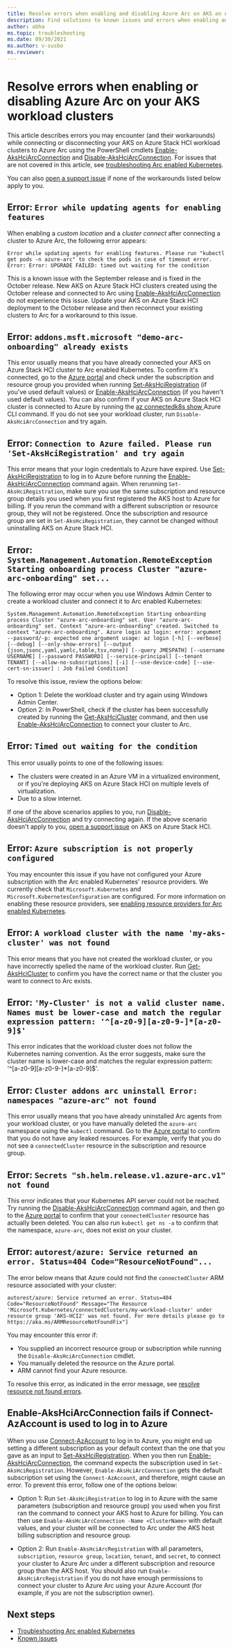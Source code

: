 ```yaml
---
title: Resolve errors when enabling and disabling Azure Arc on AKS on Azure Stack HCI workload clusters
description: Find solutions to known issues and errors when enabling and disabling Azure Arc on AKS on Azure Stack HCI workload clusters
author: abha
ms.topic: troubleshooting
ms.date: 09/30/2021
ms.author: v-susbo
ms.reviewer: 
---
```


# Resolve errors when enabling or disabling Azure Arc on your AKS workload clusters

This article describes errors you may encounter (and their workarounds) while connecting or disconnecting your AKS on Azure Stack HCI workload clusters to Azure Arc using the PowerShell cmdlets [Enable-AksHciArcConnection](./reference/ps/enable-akshciarcconnection.md) and [Disable-AksHciArcConnection](./reference/ps/disable-akshciarcconnection.md). For issues that are not covered in this article, see [troubleshooting Arc enabled Kubernetes](/azure/azure-arc/kubernetes/troubleshooting).

You can also [open a support issue](./help-support.md) if none of the workarounds listed below apply to you.

## Error: `Error while updating agents for enabling features`

When enabling a *custom location* and a *cluster connect* after connecting a cluster to Azure Arc, the following error appears: 

`Error while updating agents for enabling features. Please run "kubectl get pods -n azure-arc" to check the pods in case of timeout error. Error: Error: UPGRADE FAILED: timed out waiting for the condition`

This is a known issue with the September release and is fixed in the October release. New AKS on Azure Stack HCI clusters created using the October release and connected to Arc using [Enable-AksHciArcConnection](./reference/ps/enable-akshciarcconnection.md) do not experience this issue. Update your AKS on Azure Stack HCI deployment to the October release and then reconnect your existing clusters to Arc for a workaround to this issue.

## Error: `addons.msft.microsoft "demo-arc-onboarding" already exists`

This error usually means that you have already connected your AKS on Azure Stack HCI cluster to Arc enabled Kubernetes. To confirm it's connected, go to the [Azure portal](https://portal.azure.com) and check under the subscription and resource group you provided when running [Set-AksHciRegistration](./reference/ps/set-akshciregistration.md) (if you've used default values) or [Enable-AksHciArcConnection](./reference/ps/enable-akshciarcconnection.md) (if you haven't used default values). You can also confirm if your AKS on Azure Stack HCI cluster is connected to Azure by running the [az connectedk8s show ](/cli/azure/connectedk8s?view=azure-cli-latest#az_connectedk8s_show&preserve-view=true) Azure CLI command. If you do not see your workload cluster, run `Disable-AksHciArcConnection` and try again.

## Error: `Connection to Azure failed. Please run 'Set-AksHciRegistration' and try again`

This error means that your login credentials to Azure have expired. Use [Set-AksHciRegistration](./reference/ps/set-akshciregistration.md) to log in to Azure before running the [Enable-AksHciArcConnection](./reference/ps/enable-akshciarcconnection.md) command again. When rerunning `Set-AksHciRegistration`, make sure you use the same subscription and resource group details you used when you first registered the AKS host to Azure for billing. If you rerun the command with a different subscription or resource group, they will not be registered. Once the subscription and resource group are set in `Set-AksHciRegistration`, they cannot be changed without uninstalling AKS on Azure Stack HCI.


## Error: `System.Management.Automation.RemoteException Starting onboarding process Cluster "azure-arc-onboarding" set...`

The following error may occur when you use Windows Admin Center to create a workload cluster and connect it to Arc enabled Kubernetes:

`System.Management.Automation.RemoteException Starting onboarding process Cluster "azure-arc-onboarding" set. User "azure-arc-onboarding" set. Context "azure-arc-onboarding" created. Switched to context "azure-arc-onboarding". Azure login az login: error: argument --password/-p: expected one argument usage: az login [-h] [--verbose] [--debug] [--only-show-errors] [--output {json,jsonc,yaml,yamlc,table,tsv,none}] [--query JMESPATH] [--username USERNAME] [--password PASSWORD] [--service-principal] [--tenant TENANT] [--allow-no-subscriptions] [-i] [--use-device-code] [--use-cert-sn-issuer] : Job Failed Condition]`

To resolve this issue, review the options below:

- Option 1: Delete the workload cluster and try again using Windows Admin Center. 
- Option 2: In PowerShell, check if the cluster has been successfully created by running the [Get-AksHciCluster](./reference/ps/get-akshcicluster.md) command, and then use [Enable-AksHciArcConnection](./reference/ps/enable-akshciarcconnection.md) to connect your cluster to Arc.

## Error: `Timed out waiting for the condition`

This error usually points to one of the following issues:

- The clusters were created in an Azure VM in a virtualized environment, or if you're deploying AKS on Azure Stack HCI on multiple levels of virtualization. 
- Due to a slow internet.

If one of the above scenarios applies to you, run [Disable-AksHciArcConnection](./reference/ps/disable-akshciarcconnection.md) and try connecting again. If the above scenario doesn't apply to you,  [open a support issue](./help-support.md) on AKS on Azure Stack HCI.


## Error: `Azure subscription is not properly configured`

You may encounter this issue if you have not configured your Azure subscription with the Arc enabled Kubernetes' resource providers. We currently check that `Microsoft.Kubernetes` and `Microsoft.KubernetesConfiguration` are configured. For more information on enabling these resource providers, see [enabling resource providers for Arc enabled Kubernetes](/azure/azure-arc/kubernetes/quickstart-connect-cluster?tabs=azure-cli#1-register-providers-for-azure-arc-enabled-kubernetes).


## Error: `A workload cluster with the name 'my-aks-cluster' was not found`

This error means that you have not created the workload cluster, or you have incorrectly spelled the name of the workload cluster. Run [Get-AksHciCluster](./reference/ps/get-akshcicluster.md) to confirm you have the correct name or that the cluster you want to connect to Arc exists.

## Error: `'My-Cluster' is not a valid cluster name. Names must be lower-case and match the regular expression pattern: '^[a-z0-9][a-z0-9-]*[a-z0-9]$'`

This error indicates that the workload cluster does not follow the Kubernetes naming convention. As the error suggests, make sure the cluster name is lower-case and matches the regular expression pattern: '^[a-z0-9][a-z0-9-]*[a-z0-9]$'.

## Error: `Cluster addons arc uninstall Error: namespaces "azure-arc" not found`

This error usually means that you have already uninstalled Arc agents from your workload cluster, or you have manually deleted the `azure-arc` namespace using the `kubectl` command. Go to the [Azure portal](https://portal.azure.com) to confirm that you do not have any leaked resources. For example, verify that you do not see a `connectedCluster` resource in the subscription and resource group.

## Error: `Secrets "sh.helm.release.v1.azure-arc.v1" not found`

This error indicates that your Kubernetes API server could not be reached. Try running the [Disable-AksHciArcConnection](./reference/ps/disable-akshciarcconnection.md) command again, and then go to the [Azure portal](https://portal.azure.com) to confirm that your `connectedCluster` resource has actually been deleted. You can also run `kubectl get ns -a` to confirm that the namespace, `azure-arc`, does not exist on your cluster.

## Error: `autorest/azure: Service returned an error. Status=404 Code="ResourceNotFound"...`

The error below means that Azure could not find the `connectedCluster` ARM resource associated with your cluster:

`autorest/azure: Service returned an error. Status=404 Code="ResourceNotFound" Message="The Resource 'Microsoft.Kubernetes/connectedClusters/my-workload-cluster' under resource group 'AKS-HCI2' was not found. For more details please go to https://aka.ms/ARMResourceNotFoundFix"]`

You may encounter this error if: 

- You supplied an incorrect resource group or subscription while running the `Disable-AksHciArcConnection` cmdlet. 
- You manually deleted the resource on the Azure portal.
- ARM cannot find your Azure resource.

To resolve this error, as indicated in the error message, see [resolve resource not found errors](/azure/azure-resource-manager/templates/error-not-found).

## Enable-AksHciArcConnection fails if Connect-AzAccount is used to log in to Azure

When you use [Connect-AzAccount](/powershell/module/az.accounts/connect-azaccount?view=azps-6.4.0&preserve-view=true) to log in to Azure, you might end up setting a different subscription as your default context than the one that you gave as an input to [Set-AksHciRegistration](./reference/ps/set-akshciregistration.md). When you then run [Enable-AksHciArcConnection](./reference/ps/enable-akshciarcconnection.md), the command expects the subscription used in `Set-AksHciRegistration`. However, `Enable-AksHciArcConnection` gets the default subscription set using the `Connect-AzAccount`, and therefore, might cause an error. To prevent this error, follow one of the options below:

- Option 1: Run `Set-AksHciRegistration` to log in to Azure with the same parameters (subscription and resource group) you used when you first ran the command to connect your AKS host to Azure for billing. You can then use `Enable-AksHciArcConnection -Name <ClusterName>` with default values, and your cluster will be connected to Arc under the AKS host billing subscription and resource group. 

- Option 2: Run `Enable-AksHciArcRegistration` with all parameters, `subscription`, `resource group`, `location`, `tenant`, and `secret`, to connect your cluster to Azure Arc under a different subscription and resource group than the AKS host. You should also run `Enable-AksHciArcRegistration` if you do not have enough permissions to connect your cluster to Azure Arc using your Azure Account (for example, if you are not the subscription owner).

## Next steps

- [Troubleshooting Arc enabled Kubernetes](/azure/azure-arc/kubernetes/troubleshooting)
- [Known issues](./known-issues.md)